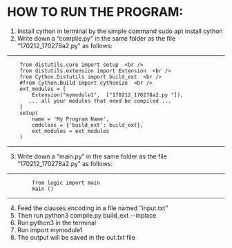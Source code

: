 # HOW TO RUN THE PROGRAM: 

1) Install cython in terminal by the simple command sudo apt install cython  
2) Write down a “compile.py” in the same folder as the file “170212_170278a2.py”	 as follows: 
*********************************************************************

        from distutils.core import setup  <br />
        from distutils.extension import Extension  <br />
        from Cython.Distutils import build_ext  <br />
        #from Cython.Build import cythonize  <br />
        ext_modules = [ 
            Extension("mymodule1",  ["170212_170278a2.py "]), 
           ... all your modules that need be compiled ... 
        ] 
        setup( 
            name = 'My Program Name', 
            cmdclass = {'build_ext': build_ext}, 
            ext_modules = ext_modules 
        ) 

*********************************************************************
3) Write down a “main.py” in the same folder as the file “170212_170278a2.py”	 as follows:

*********************************************************************

            from logic import main    
            main ()

*********************************************************************

4) Feed the clauses encoding in a file named ”input.txt”
5) Then run python3 compile.py build_ext --inplace
6) Run  python3 in the terminal
7) Run import mymodule1
8) The output will be saved in the out.txt file  

